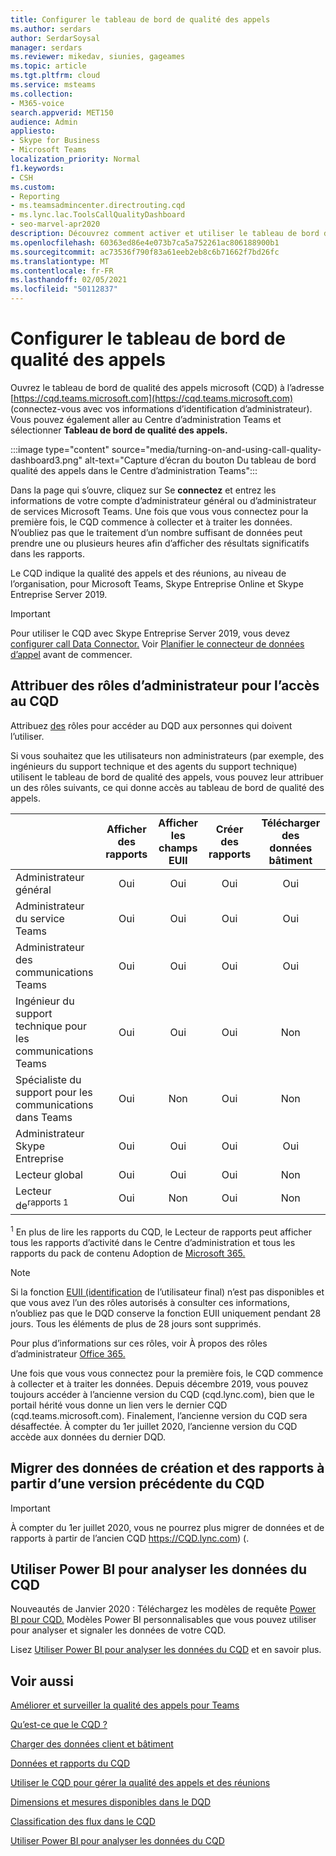 ```yaml
---
title: Configurer le tableau de bord de qualité des appels
ms.author: serdars
author: SerdarSoysal
manager: serdars
ms.reviewer: mikedav, siunies, gageames
ms.topic: article
ms.tgt.pltfrm: cloud
ms.service: msteams
ms.collection:
- M365-voice
search.appverid: MET150
audience: Admin
appliesto:
- Skype for Business
- Microsoft Teams
localization_priority: Normal
f1.keywords:
- CSH
ms.custom:
- Reporting
- ms.teamsadmincenter.directrouting.cqd
- ms.lync.lac.ToolsCallQualityDashboard
- seo-marvel-apr2020
description: Découvrez comment activer et utiliser le tableau de bord de qualité des appels et obtenir des rapports récapitulatifs sur la qualité des appels.
ms.openlocfilehash: 60363ed86e4e073b7ca5a752261ac806188900b1
ms.sourcegitcommit: ac73536f790f83a61eeb2eb8c6b71662f7bd26fc
ms.translationtype: MT
ms.contentlocale: fr-FR
ms.lasthandoff: 02/05/2021
ms.locfileid: "50112837"
---
```

# <a name="set-up-call-quality-dashboard-cqd"></a>Configurer le tableau de bord de qualité des appels

Ouvrez le tableau de bord de qualité des appels microsoft (CQD) à l’adresse [https://cqd.teams.microsoft.com](https://cqd.teams.microsoft.com) (connectez-vous avec vos informations d’identification d’administrateur). Vous pouvez également aller au Centre d’administration Teams et sélectionner **Tableau de bord de qualité des appels.** 

:::image type="content" source="media/turning-on-and-using-call-quality-dashboard3.png" alt-text="Capture d’écran du bouton Du tableau de bord qualité des appels dans le Centre d’administration Teams":::

Dans la page qui s’ouvre, cliquez sur Se **connectez** et entrez les informations de votre compte d’administrateur général ou d’administrateur de services Microsoft Teams. Une fois que vous vous connectez pour la première fois, le CQD commence à collecter et à traiter les données. N’oubliez pas que le traitement d’un nombre suffisant de données peut prendre une ou plusieurs heures afin d’afficher des résultats significatifs dans les rapports.

Le CQD indique la qualité des appels et des réunions, au niveau de l’organisation, pour Microsoft Teams, Skype Entreprise Online et Skype Entreprise Server 2019. 

> [!IMPORTANT]
> Pour utiliser le CQD avec Skype Entreprise Server 2019, vous devez [configurer call Data Connector.](https://docs.microsoft.com/skypeforbusiness/hybrid/configure-call-data-connector) Voir [Planifier le connecteur de données d’appel](https://docs.microsoft.com/skypeforbusiness/hybrid/plan-call-data-connector) avant de commencer.


## <a name="assign-admin-roles-for-access-to-cqd"></a>Attribuer des rôles d’administrateur pour l’accès au CQD

Attribuez [des](https://docs.microsoft.com/microsoft-365/admin/add-users/about-admin-roles) rôles pour accéder au DQD aux personnes qui doivent l’utiliser.

Si vous souhaitez que les utilisateurs non administrateurs (par exemple, des ingénieurs du support technique et des agents du support technique) utilisent le tableau de bord de qualité des appels, vous pouvez leur attribuer un des rôles suivants, ce qui donne accès au tableau de bord de qualité des appels. 


|  |Afficher des rapports  |Afficher les champs EUII  |Créer des rapports  |Télécharger des données bâtiment  |
|---------|:-------:|:-------:|:-------:|:-------:|
|Administrateur général     |Oui         |Oui         |Oui         |Oui         |
|Administrateur du service Teams     |Oui         |Oui         |Oui         |Oui         |
|Administrateur des communications Teams     |Oui         |Oui         |Oui         |Oui         |
|Ingénieur du support technique pour les communications Teams     |Oui         |Oui         |Oui         |Non         |
|Spécialiste du support pour les communications dans Teams     |Oui         |Non         |Oui         |Non         |
|Administrateur Skype Entreprise     |Oui         |Oui         |Oui         |Oui         |
|Lecteur global |Oui         |Oui         |Oui         |Non         |
|Lecteur de<sup>rapports 1</sup>     |Oui         |Non         |Oui         |Non         |

<sup>1</sup> En plus de lire les rapports du CQD, le Lecteur de rapports peut afficher tous les rapports d’activité dans le Centre d’administration et tous les rapports du pack de contenu Adoption de [Microsoft 365.](https://support.office.com/article/Office-365-Adoption-content-pack-77ff780d-ab19-4553-adea-09cb65ad0f1f) [](https://support.office.com/article/activity-reports-0d6dfb17-8582-4172-a9a9-aed798150263)

> [!NOTE]
> Si la fonction [EUII (identification](CQD-data-and-reports.md#euii-data) de l’utilisateur final) n’est pas disponibles et que vous avez l’un des rôles autorisés à consulter ces informations, n’oubliez pas que le DQD conserve la fonction EUII uniquement pendant 28 jours. Tous les éléments de plus de 28 jours sont supprimés.

Pour plus d’informations sur ces rôles, voir À propos des rôles d’administrateur [Office 365.](/office365/admin/add-users/about-admin-roles)


Une fois que vous vous connectez pour la première fois, le CQD commence à collecter et à traiter les données. Depuis décembre 2019, vous pouvez toujours accéder à l’ancienne version du CQD (cqd.lync.com), bien que le portail hérité vous donne un lien vers le dernier CQD (cqd.teams.microsoft.com). Finalement, l’ancienne version du CQD sera désaffectée. À compter du 1er juillet 2020, l’ancienne version du CQD accède aux données du dernier DQD.


## <a name="migrate-building-data-and-reports-from-previous-version-of-cqd"></a>Migrer des données de création et des rapports à partir d’une version précédente du CQD

> [!IMPORTANT]
> À compter du 1er juillet 2020, vous ne pourrez plus migrer de données et de rapports à partir de l’ancien CQD https://CQD.lync.com) (. 



## <a name="use-power-bi-to-analyze-cqd-data"></a>Utiliser Power BI pour analyser les données du CQD

Nouveautés de Janvier 2020 : Téléchargez les modèles de requête [Power BI pour CQD.](https://github.com/MicrosoftDocs/OfficeDocs-SkypeForBusiness/blob/live/Teams/downloads/CQD-Power-BI-query-templates.zip?raw=true) Modèles Power BI personnalisables que vous pouvez utiliser pour analyser et signaler les données de votre CQD.

Lisez [Utiliser Power BI pour analyser les données du CQD](CQD-Power-BI-query-templates.md) et en savoir plus.


## <a name="related-topics"></a>Voir aussi

[Améliorer et surveiller la qualité des appels pour Teams](monitor-call-quality-qos.md)

[Qu’est-ce que le CQD ?](CQD-what-is-call-quality-dashboard.md)

[Charger des données client et bâtiment](CQD-upload-tenant-building-data.md)

[Données et rapports du CQD](CQD-data-and-reports.md)

[Utiliser le CQD pour gérer la qualité des appels et des réunions](quality-of-experience-review-guide.md)

[Dimensions et mesures disponibles dans le DQD](dimensions-and-measures-available-in-call-quality-dashboard.md)

[Classification des flux dans le CQD](stream-classification-in-call-quality-dashboard.md)

[Utiliser Power BI pour analyser les données du CQD](CQD-Power-BI-query-templates.md)
